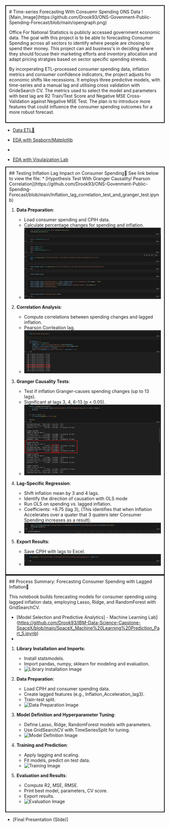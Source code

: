 <div style="border: 2px solid black; padding: 10px;">
# Time-series Forecasting With Consuemr Spending ONS Data
![Main_Image](https://github.com/Drook93/ONS-Govenment-Public-Spending-Forecast/blob/main/opengraph.png)

Office For National Statistics is publicly accessed government economic data. The goal with this project is to be able to forecasting Consumer Spending across all sectors to identify where people are chosing to spend their money. This project can aid business's in deciding where they should focuse their marketing efforts and inventory allocation and adapt pricing stratgies based on sector specific spending strends.

By incorperating ETL-processed consumer spending data, inflation metrics and consumer confidence indicators, the project adjusts fro economic shifts like recessions. It employs three predictive models, with time-series and a manual lag and utilising cross validation with GrideSearch CV. The metrics used to select the model and parameters with best lag are R2 Train/Test Score and Negative MSE Cross-Validation against Negative MSE Test. The plan is to introduce more features that could influence the consumer spending outcomes for a more robust forecast.
</div>




* [Data ETL🔎](https://github.com/Drook93/ONS-Govenment-Public-Spending-Forecast/blob/main/Project%202%20Spending%20Insights%20Sector%20Prepaired%202025.ipynb)
  
  
* [EDA with Seaborn/Matplotlib](https://github.com/Drook93/IBM-Data-Science-Capstone-SpaceX/blob/main/SpaceX%20EDA%20with%20SQL.ipynb)
* 
* [EDA with Visulaization Lab](https://github.com/Drook93/IBM-Data-Science-Capstone-SpaceX/blob/main/EDA%20with%20Data%20Visulisation.ipynb)
</div>  
<div style="border: 2px solid black; padding: 10px;">
  ## Testing Inflation Lag Impact on Consumer Spending🧪
 See link below to view the file:
* [Hypothesis Test With Granger Causality/ Pearson Correlation](https://github.com/Drook93/ONS-Govenment-Public-Spending-Forecast/blob/main/Inflation_lag_correlation_test_and_granger_test.ipynb)

1. **Data Preparation**:
   - Load consumer spending and CPIH data.
   - Calculate percentage changes for spending and inflation.
   - ![Data Preparation Image](https://github.com/Drook93/ONS-Govenment-Public-Spending-Forecast/blob/main/Data%20Prep%20Inflation%20Lag%20Screenshot.png)

2. **Correlation Analysis**:
   - Compute correlations between spending changes and lagged inflation.
   - Pearson Corrleation lag.
   - ![Correlation Analysis Image](https://github.com/Drook93/ONS-Govenment-Public-Spending-Forecast/blob/main/Pearson%20Correlation%20Manual%20LAG.png)

3. **Granger Causality Tests**:
   - Test if inflation Granger-causes spending changes (up to 13 lags).
   - Significant at lags 3, 4, 6-13 (p < 0.05).
   - ![Granger Test Image](https://github.com/Drook93/ONS-Govenment-Public-Spending-Forecast/blob/main/Granger%20Causality%20Model.png)
     

4. **Lag-Specific Regression**:
   - Shift inflation mean by 3 and 4 lags.
   - Identify the direction of causation with OLS mode
   - Run OLS on spending vs. lagged inflation.
   - Coefficients: +8.75 (lag 3), (This identifies that when Inflation Accelerates over a quater that 3 quaters later Consumer Spending increases as a result).
   - ![Regression Image](https://github.com/Drook93/ONS-Govenment-Public-Spending-Forecast/blob/main/OLS%20Model.png)

5. **Export Results**:
   - Save CPIH with lags to Excel.
   - ![Export Image](https://github.com/Drook93/ONS-Govenment-Public-Spending-Forecast/blob/main/Saved%20CPIH%20Hypothesis%20Test.png)
</div>
<div style="border: 2px solid black; padding: 10px;">
## Process Summary: Forecasting Consumer Spending with Lagged Inflation🔮

This notebook builds forecasting models for consumer spending using lagged inflation data, employing Lasso, Ridge, and RandomForest with GridSearchCV.
* [Model Selection and Predictive Analytics] - Machine Learning Lab](https://github.com/Drook93/IBM-Data-Science-Capstone-SpaceX/blob/main/SpaceX_Machine%20Learning%20Prediction_Part_5.ipynb)
* 
1. **Library Installation and Imports**:
   - Install statsmodels.
   - Import pandas, numpy, sklearn for modeling and evaluation.
   - ![Library Installation Image](images/library_install.png)

2. **Data Preparation**:
   - Load CPIH and consumer spending data.
   - Create lagged features (e.g., Inflation_Acceleration_lag3).
   - Train-test split.
   - ![Data Preparation Image](images/data_prep.png)

3. **Model Definition and Hyperparameter Tuning**:
   - Define Lasso, Ridge, RandomForest models with parameters.
   - Use GridSearchCV with TimeSeriesSplit for tuning.
   - ![Model Definition Image](images/model_def.png)

4. **Training and Prediction**:
   - Apply lagging and scaling.
   - Fit models, predict on test data.
   - ![Training Image](images/training.png)

5. **Evaluation and Results**:
   - Compute R2, MSE, RMSE.
   - Print best model, parameters, CV score.
   - Export results.
   - ![Evaluation Image](images/evaluation.png)
</div>


  
* [Final Presentation (Slide)]

